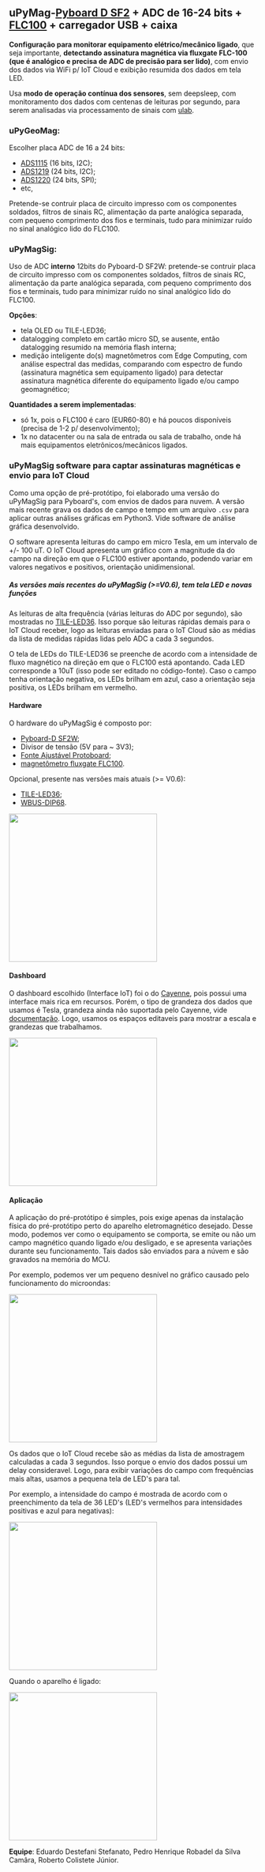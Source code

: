 ## uPyMag-[Pyboard D SF2](https://store.micropython.org/product/PYBD-SF2-W4F2) + ADC de 16-24 bits + [FLC100](https://stefan-mayer.com/en/products/magnetometers-and-sensors/magnetic-field-sensor-flc-100.html) + carregador USB + caixa

**Configuração para monitorar equipamento elétrico/mecânico ligado**, que seja importante, **detectando assinatura magnética via fluxgate FLC-100 (que é analógico e precisa de ADC de precisão para ser lido)**, com envio dos dados via WiFi p/ IoT Cloud e exibição resumida dos dados em tela LED.

Usa **modo de operação contínua dos sensores**, sem deepsleep, com monitoramento dos dados com centenas de leituras por segundo, para serem analisadas via processamento de sinais com [ulab](https://github.com/v923z/micropython-ulab#ulab).

### uPyGeoMag:
Escolher placa ADC de 16 a 24 bits:

- [ADS1115](https://www.ti.com/product/ADS1115) (16 bits, I2C);
- [ADS1219](https://www.ti.com/product/ADS1219) (24 bits, I2C);
- [ADS1220](https://www.ti.com/product/ADS1220) (24 bits, SPI);
- etc,

Pretende-se contruir placa de circuito impresso com os componentes soldados, filtros de sinais RC, alimentação da parte analógica separada, com pequeno comprimento dos fios e terminais, tudo para minimizar ruído no sinal analógico lido do FLC100.

### uPyMagSig:
Uso de ADC **interno** 12bits do Pyboard-D SF2W: pretende-se contruir placa de circuito impresso com os componentes soldados, filtros de sinais RC, alimentação da parte analógica separada, com pequeno comprimento dos fios e terminais, tudo para minimizar ruído no sinal analógico lido do FLC100.

**Opções**:

- tela OLED ou TILE-LED36;
- datalogging completo em cartão micro SD, se ausente, então datalogging resumido na memória flash interna;
- medição inteligente do(s) magnetômetros com Edge Computing, com análise espectral das medidas, comparando com espectro de fundo (assinatura magnética sem equipamento ligado) para detectar assinatura magnética diferente do equipamento ligado e/ou campo geomagnético;

**Quantidades a serem implementadas**:

- só 1x, pois o FLC100 é caro (EUR60-80) e há poucos disponíveis (precisa de 1-2 p/ desenvolvimento);
- 1x no datacenter ou na sala de entrada ou sala de trabalho, onde há mais equipamentos eletrônicos/mecânicos ligados.

### uPyMagSig software para captar assinaturas magnéticas e envio para IoT Cloud

Como uma opção de pré-protótipo, foi elaborado uma versão do uPyMagSig para Pyboard's, com envios de dados para nuvem. A versão mais recente grava os dados de campo e tempo em um arquivo `.csv` para aplicar outras análises gráficas em Python3. Vide software de análise gráfica desenvolvido.

O software apresenta leituras do campo em micro Tesla, em um intervalo de +/- 100 uT. O IoT Cloud apresenta um gráfico com a magnitude da do campo na direção em que o FLC100 estiver apontando, podendo variar em valores negativos e positivos, orientação unidimensional.

##### As versões mais recentes do uPyMagSig (>=V0.6), tem tela LED e novas funções

As leituras de alta frequência (várias leituras do ADC por segundo), são mostradas no [TILE-LED36](https://pybd.io/hw/tile_led36.html#code-samples). Isso porque são leituras rápidas demais para o IoT Cloud receber, logo as leituras enviadas para o IoT Cloud são as médias da lista de medidas rápidas lidas pelo ADC a cada 3 segundos.

O tela de LEDs do TILE-LED36 se preenche de acordo com a intensidade de fluxo magnético na direção em que o FLC100 está apontando. Cada LED corresponde a 10uT (isso pode ser editado no código-fonte). Caso o campo tenha orientação negativa, os LEDs brilham em azul, caso a orientação seja positiva, os LEDs brilham em vermelho. 

#### Hardware

O hardware do uPyMagSig é composto por:

- [Pyboard-D SF2W](https://store.micropython.org/product/PYBD-SF2-W4F2);
- Divisor de tensão (5V para ~ 3V3);
- [Fonte Ajustável Protoboard](https://www.filipeflop.com/produto/fonte-ajustavel-protoboard/);
- [magnetômetro fluxgate FLC100](http://md-ecs.com/wp-content/uploads/2016/01/Data-sheet_FLC-100.pdf).

Opcional, presente nas versões mais atuais (>= V0.6):

- [TILE-LED36](https://pybd.io/hw/tile_led36.html#code-samples);
- [WBUS-DIP68](https://pybd.io/hw/wbus_dip68.html).

<img src="https://gitlab.com/rcolistete/computacaofisica-privado/-/blob/master/LabNerdsIoT_Vitoria/projeto9/Pyboard-D%20SF2W/img/pre-prototipo.jpg" width="300" height="300" />

#### Dashboard
O dashboard escolhido (Interface IoT) foi o do [Cayenne](https://cayenne.mydevices.com/cayenne/dashboard/device/c83cf2c0-a811-11eb-883c-638d8ce4c23d), pois possui uma interface mais rica em recursos. Porém, o tipo de grandeza dos dados que usamos é Tesla, grandeza ainda não suportada pelo Cayenne, vide [documentação](https://developers.mydevices.com/cayenne/docs/cayenne-mqtt-api/#magnetometer-widget). Logo, usamos os espaços editaveis para mostrar a escala e grandezas que trabalhamos.

<img src="https://gitlab.com/rcolistete/computacaofisica-privado/-/blob/master/LabNerdsIoT_Vitoria/projeto9/Pyboard-D%20SF2W/img/dashboard.png" width="300" height="300" />

#### Aplicação
A aplicação do pré-protótipo é simples, pois exige apenas da instalação física do pré-protótipo perto do aparelho eletromagnético desejado. Desse modo, podemos ver como o equipamento se comporta, se emite ou não um campo magnético quando ligado e/ou desligado, e se apresenta variações durante seu funcionamento. Tais dados são enviados para a núvem e são gravados na memória do MCU.

Por exemplo, podemos ver um pequeno desnível no gráfico causado pelo funcionamento do microondas:

<img src="img/dashboardon.png" width="300" height="300" />

Os dados que o IoT Cloud recebe são as médias da lista de amostragem calculadas a cada 3 segundos. Isso porque o envio dos dados possui um delay consideravel. Logo, para exibir variações do campo com frequências mais altas, usamos a pequena tela de LED's para tal.  

Por exemplo, a intensidade do campo é mostrada de acordo com o preenchimento da tela de 36 LED's (LED's vermelhos para intensidades positivas e azul para negativas):

<img src="img/aplication-off.jpg" width="300" height="300" />

Quando o aparelho é ligado:

<img src="img/aplication-on.jpg" width="300" height="300" />


**Equipe**: Eduardo Destefani Stefanato, Pedro Henrique Robadel da Silva Camâra, Roberto Colistete Júnior.

